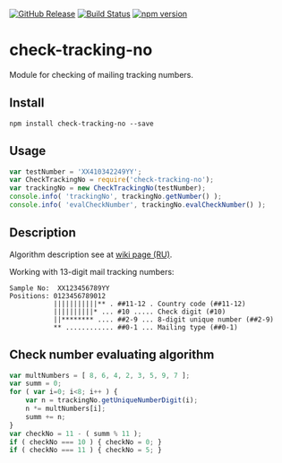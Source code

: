 [![GitHub Release](https://img.shields.io/github/release/lilliputten/check-tracking-no.svg)](https://github.com/lilliputten/check-tracking-no/releases)
[![Build Status](https://api.travis-ci.org/lilliputten/check-tracking-no.svg?branch=master)](https://travis-ci.org/lilliputten/check-tracking-no)
[![npm version](https://badge.fury.io/js/check-tracking-no.svg)](https://badge.fury.io/js/check-tracking-no)

# check-tracking-no

Module for checking of mailing tracking numbers.

Install
-------

```shell
npm install check-tracking-no --save
```

Usage
-----

```javascript
var testNumber = 'XX410342249YY';
var CheckTrackingNo = require('check-tracking-no');
var trackingNo = new CheckTrackingNo(testNumber);
console.info( 'trackingNo', trackingNo.getNumber() );
console.info( 'evalCheckNumber', trackingNo.evalCheckNumber() );
```

Description
-----------

Algorithm description see at [wiki page (RU)](https://ru.wikipedia.org/wiki/Почтовый_идентификатор).

Working with 13-digit mail tracking numbers:
```
Sample No:  XX123456789YY
Positions: 0123456789012
           |||||||||||** . ##11-12 . Country code (##11-12)
           ||||||||||* ... #10 ..... Check digit (#10)
           ||******** .... ##2-9 ... 8-digit unique number (##2-9)
           ** ............ ##0-1 ... Mailing type (##0-1)
```

Check number evaluating algorithm
---------------------------------

``` javascript
var multNumbers = [ 8, 6, 4, 2, 3, 5, 9, 7 ];
var summ = 0;
for ( var i=0; i<8; i++ ) {
    var n = trackingNo.getUniqueNumberDigit(i);
    n *= multNumbers[i];
    summ += n;
}
var checkNo = 11 - ( summ % 11 );
if ( checkNo === 10 ) { checkNo = 0; }
if ( checkNo === 11 ) { checkNo = 5; }
```

